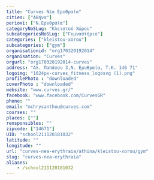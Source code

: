 ```yaml
---
title: "Curves Νέα Ερυθραία"
cities: ["Αθήνα"]
perioxi: ["Ν.Ερυθραία"]
categoryNoSLug: "Κλειστού Χώρου"
subcategoriesNoSLug: ["Γυμναστήριο"]
categories: ["kleistou-xorou"]
subcategories: ["gym"]
organisationid: "org170320192014"
organisation: "Curves"
orgurl: "org170320192014-curves"
address: "Αλ. Παπάγου 3,Ν. Ερυθραία, Τ.Κ. 146 71"
logoimg: "1024px-curves_fitness_logosvg (1).png"
profilePhoto : "downloaded"
coverPhoto : "downloaded"
website: "www.curves.gr/"
facebook: "www.facebook.com/CurvesGR"
phone: ""
email: "mchrysanthou@curves.com"
courses: ""
places: [""]
rensponsibles: ""
zipcode: ["14671"]
UID: "school211120181032"
latitude: ""
longitude: ""
url: "curves-nea-erythraia/athina/kleistou-xorou/gym"
slug: "curves-nea-erythraia"
aliases:
    - /school211120181032
---
```





